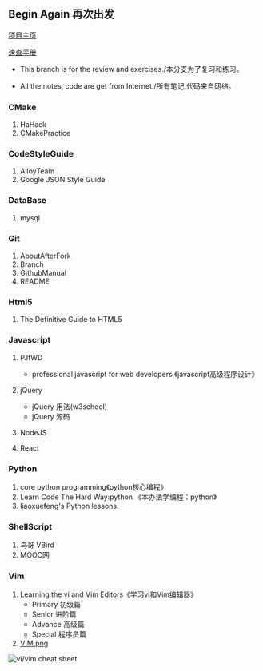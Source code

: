 Begin Again 再次出发
---
[项目主页](https://github.com/wikinee/BeginAgain.git)

[速查手册](https://github.com/wikinee/Awesome-Cheat-Sheet.git)

- This branch is for the review and exercises./本分支为了复习和练习。

- All the notes, code are get from Internet./所有笔记,代码来自网络。

### CMake
1. HaHack
2. CMakePractice

### CodeStyleGuide
1. AlloyTeam
2. Google JSON Style Guide

### DataBase
1. mysql

### Git
1. AboutAfterFork
2. Branch
3. GithubManual
4. README

### Html5
1. The Definitive Guide to HTML5

### Javascript
1. PJfWD
    - professional javascript for web developers
     《javascript高级程序设计》

2. jQuery
    - jQuery 用法(w3school)
    - jQuery 源码

3. NodeJS

4. React

### Python
1. core python programming《python核心编程》
2. Learn Code The Hard Way:python 《本办法学编程：python》
3. liaoxuefeng's Python lessons.

### ShellScript
1. 鸟哥 VBird
2. MOOC网

### Vim
1. Learning the vi and Vim Editors《学习vi和Vim编辑器》
    - Primary 初级篇
    - Senior 进阶篇
    - Advance 高级篇
    - Special 程序员篇
2. [VIM.png](http://sheet.shiar.nl/vi)

![vi/vim cheat sheet](https://github.com/wikinee/note/blob/master/Vim/VIM.png)
